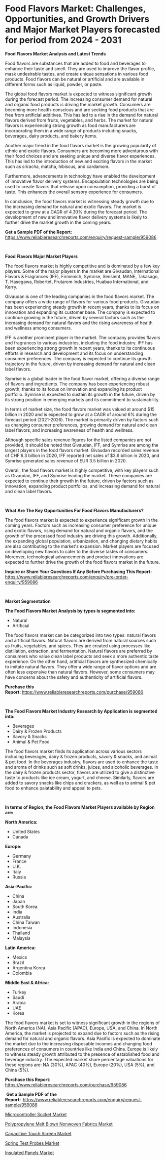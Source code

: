 <p><h1>Food Flavors Market: Challenges, Opportunities, and Growth Drivers and Major Market Players forecasted for period from 2024 - 2031</h1></p><p><strong>Food Flavors Market Analysis and Latest Trends</strong></p>
<p><p>Food flavors are substances that are added to food and beverages to enhance their taste and smell. They are used to improve the flavor profile, mask undesirable tastes, and create unique sensations in various food products. Food flavors can be natural or artificial and are available in different forms such as liquid, powder, or paste.</p><p>The global food flavors market is expected to witness significant growth during the forecast period. The increasing consumer demand for natural and organic food products is driving the market growth. Consumers are becoming more health-conscious and are seeking food products that are free from artificial additives. This has led to a rise in the demand for natural flavors derived from fruits, vegetables, and herbs. The market for natural flavors is experiencing strong growth as food manufacturers are incorporating them in a wide range of products including snacks, beverages, dairy products, and bakery items.</p><p>Another major trend in the food flavors market is the growing popularity of ethnic and exotic flavors. Consumers are becoming more adventurous with their food choices and are seeking unique and diverse flavor experiences. This has led to the introduction of new and exciting flavors in the market such as sriracha, matcha, hibiscus, and cardamom.</p><p>Furthermore, advancements in technology have enabled the development of innovative flavor delivery systems. Encapsulation technologies are being used to create flavors that release upon consumption, providing a burst of taste. This enhances the overall sensory experience for consumers.</p><p>In conclusion, the food flavors market is witnessing steady growth due to the increasing demand for natural and exotic flavors. The market is expected to grow at a CAGR of 4.30% during the forecast period. The development of new and innovative flavor delivery systems is likely to further drive the market growth in the coming years.</p></p>
<p><strong>Get a Sample PDF of the Report:&nbsp;</strong> <a href="https://www.reliableresearchreports.com/enquiry/request-sample/959086">https://www.reliableresearchreports.com/enquiry/request-sample/959086</a></p>
<p>&nbsp;</p>
<p><strong>Food Flavors Major Market Players</strong></p>
<p><p>The food flavors market is highly competitive and is dominated by a few key players. Some of the major players in the market are Givaudan, International Flavors & Fragrances (IFF), Firmenich, Symrise, Sensient, MANE, Takasago, T. Hasegawa, Robertet, Frutarom Industries, Huabao International, and Kerry.</p><p>Givaudan is one of the leading companies in the food flavors market. The company offers a wide range of flavors for various food products. Givaudan has been experiencing steady growth in recent years, thanks to its focus on innovation and expanding its customer base. The company is expected to continue growing in the future, driven by several factors such as the increasing demand for natural flavors and the rising awareness of health and wellness among consumers.</p><p>IFF is another prominent player in the market. The company provides flavors and fragrances to various industries, including the food industry. IFF has been experiencing strong growth in recent years, thanks to its continuous efforts in research and development and its focus on understanding consumer preferences. The company is expected to continue its growth trajectory in the future, driven by increasing demand for natural and clean label flavors.</p><p>Symrise is a global leader in the food flavor market, offering a diverse range of flavors and ingredients. The company has been experiencing robust growth, thanks to its focus on innovation and expanding its product portfolio. Symrise is expected to sustain its growth in the future, driven by its strong position in emerging markets and its commitment to sustainability.</p><p>In terms of market size, the food flavors market was valued at around $15 billion in 2020 and is expected to grow at a CAGR of around 6% during the forecast period (2021-2026). The market is primarily driven by factors such as changing consumer preferences, growing demand for natural and clean label flavors, and increasing awareness of health and wellness.</p><p>Although specific sales revenue figures for the listed companies are not provided, it should be noted that Givaudan, IFF, and Symrise are among the largest players in the food flavors market. Givaudan recorded sales revenue of CHF 6.3 billion in 2020, IFF reported net sales of $3.6 billion in 2020, and Symrise generated sales revenue of EUR 3.5 billion in 2020.</p><p>Overall, the food flavors market is highly competitive, with key players such as Givaudan, IFF, and Symrise leading the market. These companies are expected to continue their growth in the future, driven by factors such as innovation, expanding product portfolios, and increasing demand for natural and clean label flavors.</p></p>
<p>&nbsp;</p>
<p><strong>What Are The Key Opportunities For Food Flavors Manufacturers?</strong></p>
<p><p>The food flavors market is expected to experience significant growth in the coming years. Factors such as increasing consumer preference for unique and exotic flavors, rising demand for natural and organic flavors, and the growth of the processed food industry are driving this growth. Additionally, the expanding global population, urbanization, and changing dietary habits are also contributing to the market's expansion. Market players are focused on developing new flavors to cater to the diverse tastes of consumers. Moreover, technological advancements and product innovations are expected to further drive the growth of the food flavors market in the future.</p></p>
<p><strong>Inquire or Share Your Questions If Any Before Purchasing This Report:</strong> <a href="https://www.reliableresearchreports.com/enquiry/pre-order-enquiry/959086">https://www.reliableresearchreports.com/enquiry/pre-order-enquiry/959086</a></p>
<p>&nbsp;</p>
<p><strong>Market Segmentation</strong></p>
<p><strong>The Food Flavors Market Analysis by types is segmented into:</strong></p>
<p><ul><li>Natural</li><li>Artificial</li></ul></p>
<p><p>The food flavors market can be categorized into two types: natural flavors and artificial flavors. Natural flavors are derived from natural sources such as fruits, vegetables, and spices. They are created using processes like distillation, extraction, and fermentation. Natural flavors are preferred by consumers who value clean label products and seek a more authentic taste experience. On the other hand, artificial flavors are synthesized chemically to imitate natural flavors. They offer a wide range of flavor options and are often less expensive than natural flavors. However, some consumers may have concerns about the safety and authenticity of artificial flavors.</p></p>
<p><strong>Purchase this Report:&nbsp;</strong><a href="https://www.reliableresearchreports.com/purchase/959086">https://www.reliableresearchreports.com/purchase/959086</a></p>
<p>&nbsp;</p>
<p><strong>The Food Flavors Market Industry Research by Application is segmented into:</strong></p>
<p><ul><li>Beverages</li><li>Dairy & Frozen Products</li><li>Savory & Snacks</li><li>Animal & Pet Food</li></ul></p>
<p><p>The food flavors market finds its application across various sectors including beverages, dairy & frozen products, savory & snacks, and animal & pet food. In the beverages industry, flavors are used to enhance the taste and aroma of drinks such as soft drinks, juices, and alcoholic beverages. In the dairy & frozen products sector, flavors are utilized to give a distinctive taste to products like ice cream, yogurt, and cheese. Similarly, flavors are added to savory snacks like chips and crackers, as well as to animal & pet food to enhance palatability and appeal to pets.</p></p>
<p>&nbsp;</p>
<p><strong>In terms of Region, the Food Flavors Market Players available by Region are:</strong></p>
<p>
    <p> <strong> North America: </strong>
        <ul>
            <li>United States</li>
            <li>Canada</li>
        </ul>
        </p> 
    <p> <strong> Europe: </strong>
        <ul>
            <li>Germany</li>
            <li>France</li>
            <li>U.K.</li>
            <li>Italy</li>
            <li>Russia</li>
        </ul>
        </p> 
    <p> <strong> Asia-Pacific: </strong>
        <ul>
            <li>China</li>
            <li>Japan</li>
            <li>South Korea</li>
            <li>India</li>
            <li>Australia</li>
            <li>China Taiwan</li>
            <li>Indonesia</li>
            <li>Thailand</li>
            <li>Malaysia</li>
        </ul>
        </p> 
    <p> <strong> Latin America: </strong>
        <ul>
            <li>Mexico</li>
            <li>Brazil</li>
            <li>Argentina Korea</li>
            <li>Colombia</li>
        </ul>
        </p> 
    <p> <strong> Middle East & Africa: </strong>
        <ul>
            <li>Turkey</li>
            <li>Saudi</li>
            <li>Arabia</li>
            <li>UAE</li>
            <li>Korea</li>
        </ul>
    </p>
    </p>
<p><p>The food flavors market is set to witness significant growth in the regions of North America (NA), Asia Pacific (APAC), Europe, USA, and China. In North America, the market is projected to expand due to factors such as the rising demand for natural and organic flavors. Asia Pacific is expected to dominate the market due to the increasing disposable incomes and changing food preferences of consumers in countries like India and China. Europe is likely to witness steady growth attributed to the presence of established food and beverage industry. The expected market share percentage valuations for these regions are: NA (30%), APAC (40%), Europe (20%), USA (5%), and China (5%).</p></p>
<p><strong>Purchase this Report: </strong><a href="https://www.reliableresearchreports.com/purchase/959086">https://www.reliableresearchreports.com/purchase/959086</a></p>
<p>&nbsp;<strong>Get a Sample PDF of the Report:&nbsp;&nbsp;</strong><a href="https://www.reliableresearchreports.com/enquiry/request-sample/959086">https://www.reliableresearchreports.com/enquiry/request-sample/959086</a></p>
<p><strong></strong></p>
<p><p><a href="https://medium.com/@anibalstamm1912/microcontroller-socket-market-competitive-analysis-market-trends-and-forecast-to-2031-3045bae9da14">Microcontroller Socket Market</a></p><p><a href="https://github.com/mauripalmi/Market-Research-Report-List-1/blob/main/polypropylene-melt-blown-nonwoven-fabrics-market.md">Polypropylene Melt Blown Nonwoven Fabrics Market</a></p><p><a href="https://medium.com/@anibalstamm1912/capacitive-touch-screen-market-size-market-outlook-and-market-forecast-2024-to-2031-65cbb7996626">Capacitive Touch Screen Market</a></p><p><a href="https://medium.com/@terrellconn/spring-test-probes-market-outlook-industry-overview-and-forecast-2024-to-2031-d6d9a66fc9d9">Spring Test Probes Market</a></p><p><a href="https://github.com/globismark/Market-Research-Report-List-1/blob/main/insulated-panels-market.md">Insulated Panels Market</a></p></p>